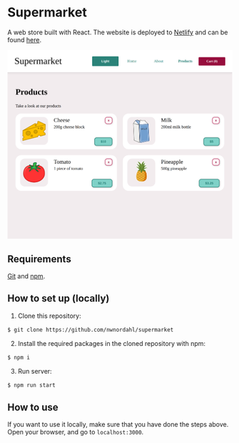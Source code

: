 # Supermarket

A web store built with React. The website is deployed to [Netlify](https://www.netlify.com/) and can be found [here](https://adoring-snyder-52ad93.netlify.app/).

<img src="img/screenshot.png" />

## Requirements

[Git](https://git-scm.com/) and [npm](https://npm.community/).

## How to set up (locally)

1. Clone this repository:

```bash
$ git clone https://github.com/nwnordahl/supermarket
```

2. Install the required packages in the cloned repository with npm:

```bash
$ npm i
```

3. Run server:

```bash
$ npm run start
```

## How to use

If you want to use it locally, make sure that you have done the steps above. Open your browser, and go to `localhost:3000`.
